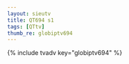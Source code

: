```yaml
--- 
layout: sieutv
title: QT694 s1
tags: [QTtv]
thumb_re: globiptv694
---
```

{% include tvadv key="globiptv694" %} 
